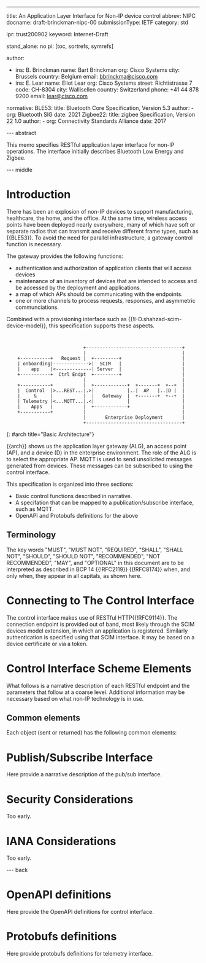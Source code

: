 ---
title: An Application Layer Interface for Non-IP device control
abbrev: NIPC
docname: draft-brinckman-nipc-00
submissionType: IETF
category: std

ipr: trust200902
keyword: Internet-Draft

stand_alone: no
pi: [toc, sortrefs, symrefs]

author:
 -  ins: B. Brinckman
    name: Bart Brinckman
    org: Cisco Systems
    city: Brussels
    country: Belgium
    email: bbrinckma@cisco.com
 -
    ins: E. Lear
    name: Eliot Lear
    org: Cisco Systems
    street: Richtistrasse 7
    code: CH-8304
    city: Wallisellen
    country: Switzerland
    phone: +41 44 878 9200
    email: lear@cisco.com

normative:
  BLE53:
    title: Bluetooth Core Specification, Version 5.3
    author:
      -
        org: Bluetooth SIG
    date: 2021
  Zigbee22:
    title: zigbee Specification, Version 22 1.0
    author:
      -
        org: Connectivity Standards Alliance
    date: 2017


--- abstract

This memo specifies RESTful application layer interface for non-IP
operations.  The interface initially describes Bluetooth Low
Energy and Zigbee.

--- middle

Introduction
============

There has been an explosion of non-IP devices to support
manufacturing, healthcare, the home, and the office.  At the same
time, wireless access points have been deployed nearly everywhere,
many of which have soft or separate radios that can transmit and
receive different frame types, such as {{BLE53}}.  To avoid the need for
parallel infrastructure, a gateway control function is necessary.

The gateway provides the following functions:
 - authentication and authorization of application clients that
   will access devices
 - maintenance of an inventory of devices that are intended to
   access and be accessed by the deployment and applications.
 - a map of which APs should be communicating with the endpoints.
 - one or more channels to process requests, responses, and asymmetric
   communciations.

Combined with a provisioning interface such as
{{!I-D.shahzad-scim-device-model}}, this specification supports
these aspects.

~~~~~


                            +-----------------------------------+
                            |                                   |
    +-----------+   Request |  +---------+                      |
    | onboarding|------------->|  SCIM   |                      |
    |    app    |<-------------| Server  |                      |
    +-----------+  Ctrl Endpt  +---------+                      |
                            |                                   |
    +-----------+           |  +------------+  +-------+  +--+  |
    |  Control  |>...REST...|.>|            |..|  AP   |..|D |  |
    |     &     |           |  |   Gateway  |  +-------+  +--+  |
    | Telemetry |<...MQTT...|.<|            |                   |
    |    Apps   |           |  +------------+                   |
    +-----------+           |                                   |
                            |       Enterprise Deployment       |
                            +-----------------------------------+

~~~~~
{: #arch title="Basic Architecture"}

{{arch}} shows us the application layer gateway (ALG), an access
point (AP), and a device (D) in the enterprise environment.  The role
of the ALG is to select the appropriate AP.  MQTT is used to send
unsolicited messages generated from devices.  These messages can be
subscribed to using the control interface.

This specification is organized into three sections:

- Basic control functions described in narrative.
- A specifation that can be mapped to a publication/subscribe
  interface, such as MQTT.
- OpenAPI and Protobufs definitions for the above

## Terminology

The key words "MUST", "MUST NOT", "REQUIRED", "SHALL", "SHALL NOT",
"SHOULD", "SHOULD NOT", "RECOMMENDED", "NOT RECOMMENDED", "MAY", and
"OPTIONAL" in this document are to be interpreted as described in BCP
14 {{!RFC2119}} {{!RFC8174}} when, and only when, they appear in all
capitals, as shown here.

# Connecting to The Control Interface

The control interface makes use of RESTful HTTP{{!RFC9114}}.  The
connection endpoint is provided out of band, most likely through
the SCIM devices model extension, in which an application is registered.
Similarly authentication is specified using that SCIM interface.  It
may be based on a device certificate or via a token.

# Control Interface Scheme Elements

What follows is a narrative description of each RESTful endpoint
and the parameters that follow at a coarse level.  Additional information
may be necessary based on what non-IP technology is in use.  

Common elements
---------------

Each object (sent or returned) has the following common elements:





Publish/Subscribe Interface
===========================

Here provide a narrative description of the pub/sub interface.


Security Considerations
=======================

Too early.

IANA Considerations
===================

Too early.

--- back


OpenAPI definitions
===================

Here provide the OpenAPI definitions for control interface.

Protobufs definitions
=====================

Here provide protobufs definitions for telemetry interface.
